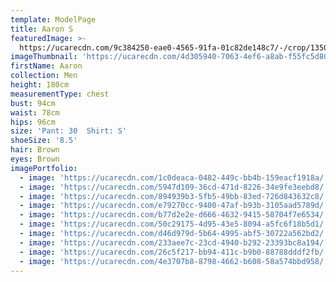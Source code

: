 ```yaml
---
template: ModelPage
title: Aaron S
featuredImage: >-
  https://ucarecdn.com/9c384250-eae0-4565-91fa-01c82de148c7/-/crop/1350x886/0,183/-/preview/
imageThumbnail: 'https://ucarecdn.com/4d305940-7063-4ef6-a8ab-f55fc5d809fb/'
firstName: Aaron
collection: Men
height: 180cm
measurementType: chest
bust: 94cm
waist: 78cm
hips: 96cm
size: 'Pant: 30  Shirt: S'
shoeSize: '8.5'
hair: Brown
eyes: Brown
imagePortfolio:
  - image: 'https://ucarecdn.com/1c0deaca-0482-449c-bb4b-159eacf1918a/'
  - image: 'https://ucarecdn.com/5947d109-36cd-471d-8226-34e9fe3eebd8/'
  - image: 'https://ucarecdn.com/894939b3-5fb5-49bb-83ed-726d843632c8/'
  - image: 'https://ucarecdn.com/e79270cc-9400-47af-b93b-3105aad5789d/'
  - image: 'https://ucarecdn.com/b77d2e2e-d666-4632-9415-58704f7e6534/'
  - image: 'https://ucarecdn.com/50c29175-4d95-43e5-8094-a5fc6f18b5d1/'
  - image: 'https://ucarecdn.com/d46d979d-5b64-4995-abf5-30722a562bd2/'
  - image: 'https://ucarecdn.com/233aee7c-23cd-4940-b292-23393bc8a194/'
  - image: 'https://ucarecdn.com/26c5f217-bb94-411c-b9b0-88788dddf2fb/'
  - image: 'https://ucarecdn.com/4e3707b8-8798-4662-b608-58a574bbd958/'
---
```


